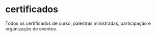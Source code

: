 # certificados
Todos os certificados de curso, palestras ministradas, participação e organização de eventos.
